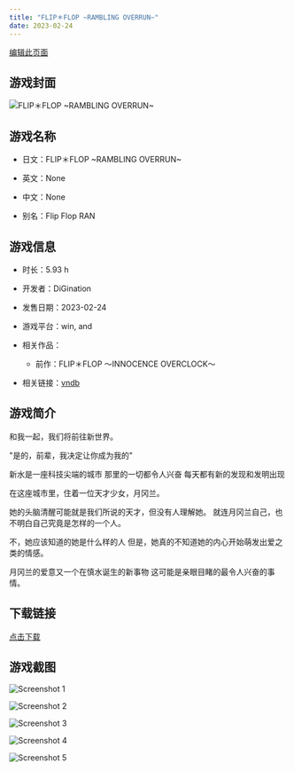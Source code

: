 ```yaml
---
title: "FLIP＊FLOP ~RAMBLING OVERRUN~"
date: 2023-02-24
---
```

[编辑此页面](https://github.com/ACG-3/ADV3-source/blob/main/source/_posts/games/FLIP%EF%BC%8AFLOP%20~RAMBLING%20OVERRUN~.md)

## 游戏封面

![FLIP＊FLOP ~RAMBLING OVERRUN~](https%3A//pan.timero.xyz/onedrive/img_lib_001/FLIP%EF%BC%8AFLOP%20~RAMBLING%20OVERRUN~_cover.avif)


## 游戏名称

- 日文：FLIP＊FLOP ~RAMBLING OVERRUN~
- 英文：None
- 中文：None

- 别名：Flip Flop RAN


## 游戏信息

- 时长：5.93 h
- 开发者：DiGination
- 发售日期：2023-02-24
- 游戏平台：win, and
- 相关作品：
   - 前作：FLIP＊FLOP 〜INNOCENCE OVERCLOCK〜

- 相关链接：[vndb](https://vndb.org/v39197)


## 游戏简介

和我一起，我们将前往新世界。

"是的，前辈，我决定让你成为我的"

新水是一座科技尖端的城市
那里的一切都令人兴奋 每天都有新的发现和发明出现

在这座城市里，住着一位天才少女，月冈兰。

她的头脑清醒可能就是我们所说的天才，但没有人理解她。
就连月冈兰自己，也不明白自己究竟是怎样的一个人。

不，她应该知道的她是什么样的人
但是，她真的不知道她的内心开始萌发出爱之类的情感。

月冈兰的爱意又一个在慎水诞生的新事物
这可能是亲眼目睹的最令人兴奋的事情。




## 下载链接

[点击下载](https://pan.timero.xyz/onedrive/adv_lib_001/FLIP%EF%BC%8AFLOP%20~RAMBLING%20OVERRUN~)


## 游戏截图


![Screenshot 1](https%3A//pan.timero.xyz/onedrive/img_lib_001/FLIP%EF%BC%8AFLOP%20~RAMBLING%20OVERRUN~_Screenshot_1.avif)

![Screenshot 2](https%3A//pan.timero.xyz/onedrive/img_lib_001/FLIP%EF%BC%8AFLOP%20~RAMBLING%20OVERRUN~_Screenshot_2.avif)

![Screenshot 3](https%3A//pan.timero.xyz/onedrive/img_lib_001/FLIP%EF%BC%8AFLOP%20~RAMBLING%20OVERRUN~_Screenshot_3.avif)

![Screenshot 4](https%3A//pan.timero.xyz/onedrive/img_lib_001/FLIP%EF%BC%8AFLOP%20~RAMBLING%20OVERRUN~_Screenshot_4.avif)

![Screenshot 5](https%3A//pan.timero.xyz/onedrive/img_lib_001/FLIP%EF%BC%8AFLOP%20~RAMBLING%20OVERRUN~_Screenshot_5.avif)

